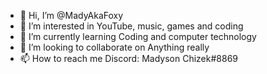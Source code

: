 - 👋 Hi, I’m @MadyAkaFoxy
- 👀 I’m interested in YouTube, music, games and coding
- 🌱 I’m currently learning Coding and computer technology 
- 💞️ I’m looking to collaborate on Anything really
- 📫 How to reach me Discord: Madyson Chizek#8869

<!---
MadyAkaFoxy/MadyAkaFoxy is a ✨ special ✨ repository because its `README.md` (this file) appears on your GitHub profile.
You can click the Preview link to take a look at your changes.
--->

